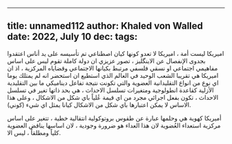 
---
title: unnamed112
author: Khaled von Walled
date: 2022, July 10
dec:
tags:
---
اميريكا ليست أمة ، اميريكا لا تعدو كونها كيان اصطناعي تم تأسيسه على يد أناس اعتقدوا بجدوى الإنفصال عن الاينگليز ، تصور عزيزي ان دولة كاملة تقوم ليس على اساس مفاهيمي اجتماعي او نسقي فلسفي مرتبط بكيانها الاجتماعي وقضاياه المركزية ، اذ ان اميريكا هي تقريبا الشعب الوحيد في العالم الذي استطيع ان استحضر انه لم يمتلك يوما اي نوع من انواع التقليدانية العضوية والتي تكونت نتيجة تفاعل ديناميكي ما بين التقليدية الأزلية كقاعدة انطولوجية ومتغيرات تسلسل الاحداث ، هي بحد ذاتها تغير في تسلسل الاحداث ، تكون بفعل اجرائي مجرد من اي قيمة عُلياً باي شكل من الاشكال ، وعلى هذا الاساس لا يمكن اعتبارها باي شكل من الاشكال كيانا يمثل اي شيء (كوني).

أميريكا كهوية هي وحلمها عبارة عن طقوس بروتوكولية انتقالية خطية ، تتغير على اساس مركزية استعداء العُضوية لان هذا العداء هو ضرورة وجودية ، لان اساسها يناقض العضوية كلياً ومطلقاً ، ليس الا.
